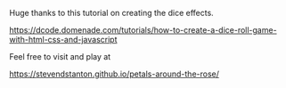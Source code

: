 Huge thanks to this tutorial on creating the dice effects.

https://dcode.domenade.com/tutorials/how-to-create-a-dice-roll-game-with-html-css-and-javascript


Feel free to visit and play at 

https://stevendstanton.github.io/petals-around-the-rose/